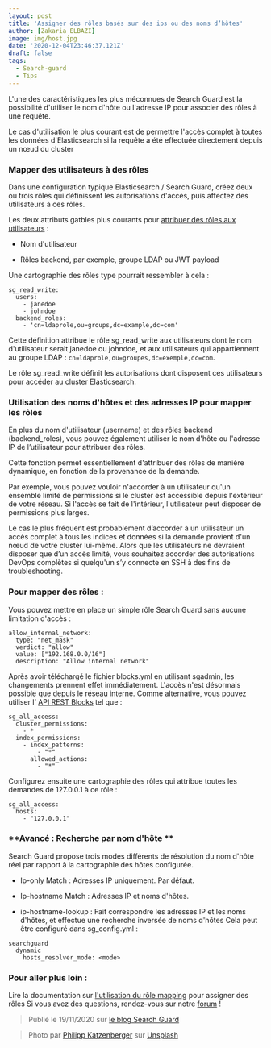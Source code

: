 ```yaml
---
layout: post
title: 'Assigner des rôles basés sur des ips ou des noms d’hôtes'
author: [Zakaria ELBAZI]
image: img/host.jpg
date: '2020-12-04T23:46:37.121Z'
draft: false
tags:
  - Search-guard
  - Tips
---
```

L'une des caractéristiques les plus méconnues de Search Guard est la possibilité d'utiliser le nom d'hôte ou l'adresse IP pour associer des rôles à une requête.

Le cas d'utilisation le plus courant est de permettre l'accès complet à toutes les données d'Elasticsearch si la requête a été effectuée directement depuis un nœud du cluster
### **Mapper des utilisateurs à des rôles**

Dans une configuration typique Elasticsearch / Search Guard, créez deux ou trois rôles qui définissent les autorisations d'accès, puis affectez des utilisateurs à ces rôles.

Les deux attributs gatbles plus courants pour [attribuer des rôles aux utilisateurs](https://docs.search-guard.com/latest/mapping-users-roles) :

- Nom d'utilisateur

- Rôles backend, par exemple, groupe LDAP ou JWT payload

Une cartographie des rôles type pourrait ressembler à cela :
```
sg_read_write:
  users:
    - janedoe
    - johndoe
  backend_roles:
    - 'cn=ldaprole,ou=groups,dc=example,dc=com'

```
Cette définition attribue le rôle sg_read_write aux utilisateurs dont le nom d'utilisateur serait janedoe ou johndoe, et aux utilisateurs qui appartiennent au groupe LDAP : `cn=ldaprole,ou=groupes,dc=exemple,dc=com`.

Le rôle sg_read_write définit les autorisations dont disposent ces utilisateurs pour accéder au cluster Elasticsearch.
### **Utilisation des noms d'hôtes et des adresses IP pour mapper les rôles**
En plus du nom d'utilisateur (username) et des rôles backend (backend_roles), vous pouvez également utiliser le nom d'hôte ou l'adresse IP de l’utilisateur pour attribuer des rôles.

Cette fonction permet essentiellement d'attribuer des rôles de manière dynamique, en fonction de la provenance de la demande.

Par exemple, vous pouvez vouloir n'accorder à un utilisateur qu'un ensemble limité de permissions si le cluster est accessible depuis l'extérieur de votre réseau. Si l'accès se fait de l'intérieur, l'utilisateur peut disposer de permissions plus larges.

Le cas le plus fréquent est probablement d’accorder à un utilisateur un accès complet à tous les indices et données si la demande provient d'un nœud de votre cluster lui-même. Alors que les utilisateurs ne devraient disposer que d’un accès limité, vous souhaitez accorder des autorisations DevOps complètes si quelqu'un s’y connecte en SSH à des fins de troubleshooting. 
### **Pour mapper des rôles :**

Vous pouvez mettre en place un simple rôle Search Guard sans aucune limitation d'accès : 
```
allow_internal_network:
  type: "net_mask"
  verdict: "allow"
  value: ["192.168.0.0/16"]
  description: "Allow internal network"
```
Après avoir téléchargé le fichier blocks.yml en utilisant sgadmin, les changements prennent effet immédiatement. L'accès n'est désormais possible que depuis le réseau interne. Comme alternative, vous pouvez utiliser l’ [API REST Blocks](https://docs.search-guard.com/latest/rest-api-blocks#put) tel que : 
```
sg_all_access:
  cluster_permissions:
    - *
  index_permissions:
    - index_patterns:
        - "*"
      allowed_actions:
        - "*"
```
Configurez ensuite une cartographie des rôles qui attribue toutes les demandes de 127.0.0.1 à ce rôle :
```
sg_all_access:
  hosts:
    - "127.0.0.1"

```
### **Avancé : Recherche par nom d'hôte **
Search Guard propose trois modes différents de résolution du nom d'hôte réel par rapport à la cartographie des hôtes configurée.

- Ip-only Match : Adresses IP uniquement. Par défaut.

- Ip-hostname Match : Adresses IP et noms d'hôtes.

- ip-hostname-lookup : Fait correspondre les adresses IP et les noms d'hôtes, et effectue une recherche inversée de noms d'hôtes
Cela peut être configuré dans sg_config.yml :
```
searchguard
  dynamic
    hosts_resolver_mode: <mode>
```

### Pour aller plus loin : 
Lire la documentation sur [l'utilisation du rôle mapping](https://docs.search-guard.com/latest/mapping-users-roles) pour assigner des rôles Si vous avez des questions, rendez-vous sur notre [forum](https://forum.search-guard.com/c/alerting-signals/12) !
> Publié le 19/11/2020 sur [le blog Search Guard](https://search-guard.com/elasticsearch-assign-role-ip-hostname/)

> <span>Photo par <a href="https://unsplash.com/@fantasyflip?utm_source=unsplash&amp;utm_medium=referral&amp;utm_content=creditCopyText">Philipp Katzenberger</a> sur <a href="https://unsplash.com/s/photos/security?utm_source=unsplash&amp;utm_medium=referral&amp;utm_content=creditCopyText">Unsplash</a></span>